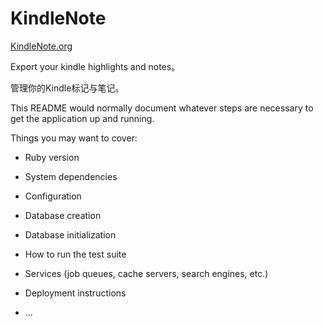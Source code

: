 # KindleNote

[KindleNote.org](https://kindlenote.org) 

Export your kindle highlights and notes。

管理你的Kindle标记与笔记。

This README would normally document whatever steps are necessary to get the
application up and running.

Things you may want to cover:

* Ruby version

* System dependencies

* Configuration

* Database creation

* Database initialization

* How to run the test suite

* Services (job queues, cache servers, search engines, etc.)

* Deployment instructions

* ...
